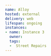 ```yaml
---
name: Alloy
hosted: external
delivery: web
lifespan: ongoing
instances:
- name: Instance 3
  owner: 
  tags:
  -  Street Repairs
---
```

